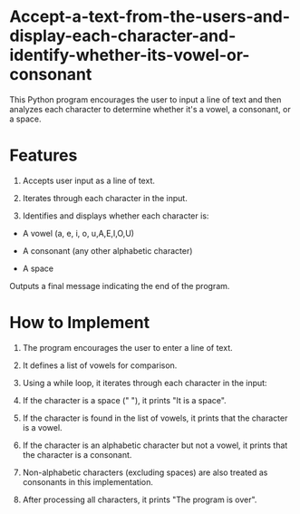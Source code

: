 # Accept-a-text-from-the-users-and-display-each-character-and-identify-whether-its-vowel-or-consonant
This Python program encourages the user to input a line of text and then analyzes each character to determine whether it's a vowel, a consonant, or a space.

# Features
1. Accepts user input as a line of text.

2. Iterates through each character in the input.

3. Identifies and displays whether each character is:

- A vowel (a, e, i, o, u,A,E,I,O,U)

- A consonant (any other alphabetic character)

- A space

Outputs a final message indicating the end of the program.

# How to Implement
1. The program encourages the user to enter a line of text.

2. It defines a list of vowels for comparison.

3. Using a while loop, it iterates through each character in the input:

4. If the character is a space (" "), it prints "It is a space".

5. If the character is found in the list of vowels, it prints that the character is a vowel.

6. If the character is an alphabetic character but not a vowel, it prints that the character is a consonant.

7. Non-alphabetic characters (excluding spaces) are also treated as consonants in this implementation.

8. After processing all characters, it prints "The program is over".

